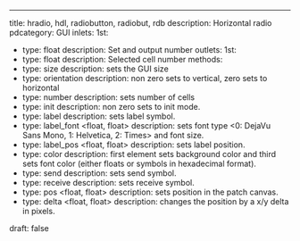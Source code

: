 ---
title: hradio, hdl, radiobutton, radiobut, rdb
description: Horizontal radio
pdcategory: GUI
inlets:
  1st:
  - type: float
    description: Set and output number
outlets:
  1st:
  - type: float
    description: Selected cell number
methods:
- type: size <float>
  description: sets the GUI size
- type: orientation <float>
  description: non zero sets to vertical, zero sets to horizontal
- type: number <float>
  description: sets number of cells
- type: init <float>
  description: non zero sets to init mode.
- type: label <symbol>
  description: sets label symbol.
- type: label_font <float, float>
  description: sets font type <0: DejaVu Sans Mono, 1: Helvetica, 2: Times> and font size.
- type: label_pos <float, float>
  description: sets label position.
- type: color <list>
  description: first element sets background color and third sets font color (either floats or symbols in hexadecimal format).
- type: send <symbol>
  description: sets send symbol.
- type: receive <symbol>
  description: sets receive symbol.
- type: pos <float, float>
  description: sets position in the patch canvas.
- type: delta <float, float>
  description: changes the position by a x/y delta in pixels.

draft: false